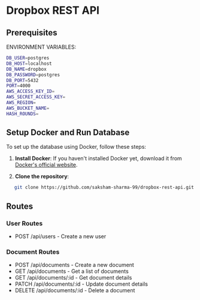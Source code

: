 # Dropbox REST API

## Prerequisites

ENVIRONMENT VARIABLES:

```bash
DB_USER=postgres
DB_HOST=localhost
DB_NAME=dropbox
DB_PASSWORD=postgres
DB_PORT=5432
PORT=4000
AWS_ACCESS_KEY_ID=
AWS_SECRET_ACCESS_KEY=
AWS_REGION=
AWS_BUCKET_NAME=
HASH_ROUNDS=
```

## Setup Docker and Run Database

To set up the database using Docker, follow these steps:

1. **Install Docker**: If you haven't installed Docker yet, download it from [Docker's official website](https://www.docker.com/get-started).

2. **Clone the repository**:

```bash
   git clone https://github.com/saksham-sharma-99/dropbox-rest-api.git && cd dropbox-rest-api && docker-compose up -d
```

## Routes

### User Routes

- POST /api/users - Create a new user

### Document Routes

- POST /api/documents - Create a new document
- GET /api/documents - Get a list of documents
- GET /api/documents/:id - Get document details
- PATCH /api/documents/:id - Update document details
- DELETE /api/documents/:id - Delete a document
